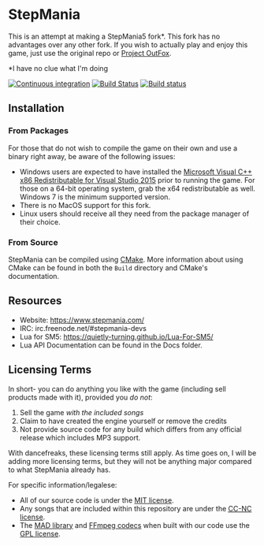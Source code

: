 StepMania
=========

This is an attempt at making a StepMania5 fork*. This fork has no advantages over any other fork. If you wish to actually play and enjoy this game, just use the original repo or [Project OutFox](https://projectoutfox.com/).

*I have no clue what I'm doing

[![Continuous integration](https://github.com/stepmania/stepmania/workflows/Continuous%20integration/badge.svg?branch=5_1-new)](https://github.com/stepmania/stepmania/actions?query=workflow%3A%22Continuous+integration%22+branch%3A5_1-new)
[![Build Status](https://travis-ci.org/stepmania/stepmania.svg?branch=master)](https://travis-ci.org/stepmania/stepmania)
[![Build status](https://ci.appveyor.com/api/projects/status/uvoplsnyoats81r2?svg=true)](https://ci.appveyor.com/project/Nickito12/stepmania)

## Installation
### From Packages

For those that do not wish to compile the game on their own and use a binary right away, be aware of the following issues:

* Windows users are expected to have installed the [Microsoft Visual C++ x86 Redistributable for Visual Studio 2015](http://www.microsoft.com/en-us/download/details.aspx?id=48145) prior to running the game. For those on a 64-bit operating system, grab the x64 redistributable as well. Windows 7 is the minimum supported version.
* There is no MacOS support for this fork.
* Linux users should receive all they need from the package manager of their choice.

### From Source

StepMania can be compiled using [CMake](http://www.cmake.org/). More information about using CMake can be found in both the `Build` directory and CMake's documentation.

## Resources

* Website: https://www.stepmania.com/
* IRC: irc.freenode.net/#stepmania-devs
* Lua for SM5: https://quietly-turning.github.io/Lua-For-SM5/
* Lua API Documentation can be found in the Docs folder.

## Licensing Terms

In short- you can do anything you like with the game (including sell products made with it), provided you *do not*:

1. Sell the game *with the included songs*
2. Claim to have created the engine yourself or remove the credits
3. Not provide source code for any build which differs from any official release which includes MP3 support.

With dancefreaks, these licensing terms still apply.
As time goes on, I will be adding more licensing terms, but they will not be anything major compared to what StepMania already has.

For specific information/legalese:

* All of our source code is under the [MIT license](http://opensource.org/licenses/MIT).
* Any songs that are included within this repository are under the [<abbr title="Creative Commons Non-Commercial">CC-NC</abbr> license](https://creativecommons.org/).
* The [MAD library](http://www.underbit.com/products/mad/) and [FFmpeg codecs](https://www.ffmpeg.org/) when built with our code use the [GPL license](http://www.gnu.org).
